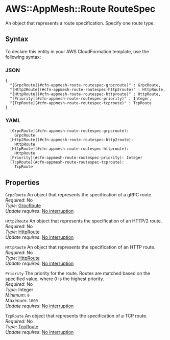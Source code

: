 # AWS::AppMesh::Route RouteSpec<a name="aws-properties-appmesh-route-routespec"></a>

An object that represents a route specification\. Specify one route type\.

## Syntax<a name="aws-properties-appmesh-route-routespec-syntax"></a>

To declare this entity in your AWS CloudFormation template, use the following syntax:

### JSON<a name="aws-properties-appmesh-route-routespec-syntax.json"></a>

```
{
  "[GrpcRoute](#cfn-appmesh-route-routespec-grpcroute)" : GrpcRoute,
  "[Http2Route](#cfn-appmesh-route-routespec-http2route)" : HttpRoute,
  "[HttpRoute](#cfn-appmesh-route-routespec-httproute)" : HttpRoute,
  "[Priority](#cfn-appmesh-route-routespec-priority)" : Integer,
  "[TcpRoute](#cfn-appmesh-route-routespec-tcproute)" : TcpRoute
}
```

### YAML<a name="aws-properties-appmesh-route-routespec-syntax.yaml"></a>

```
  [GrpcRoute](#cfn-appmesh-route-routespec-grpcroute):
    GrpcRoute
  [Http2Route](#cfn-appmesh-route-routespec-http2route):
    HttpRoute
  [HttpRoute](#cfn-appmesh-route-routespec-httproute):
    HttpRoute
  [Priority](#cfn-appmesh-route-routespec-priority): Integer
  [TcpRoute](#cfn-appmesh-route-routespec-tcproute):
    TcpRoute
```

## Properties<a name="aws-properties-appmesh-route-routespec-properties"></a>

`GrpcRoute` <a name="cfn-appmesh-route-routespec-grpcroute"></a>
An object that represents the specification of a gRPC route\.  
_Required_: No  
_Type_: [GrpcRoute](aws-properties-appmesh-route-grpcroute.md)  
_Update requires_: [No interruption](https://docs.aws.amazon.com/AWSCloudFormation/latest/UserGuide/using-cfn-updating-stacks-update-behaviors.html#update-no-interrupt)

`Http2Route` <a name="cfn-appmesh-route-routespec-http2route"></a>
An object that represents the specification of an HTTP/2 route\.  
_Required_: No  
_Type_: [HttpRoute](aws-properties-appmesh-route-httproute.md)  
_Update requires_: [No interruption](https://docs.aws.amazon.com/AWSCloudFormation/latest/UserGuide/using-cfn-updating-stacks-update-behaviors.html#update-no-interrupt)

`HttpRoute` <a name="cfn-appmesh-route-routespec-httproute"></a>
An object that represents the specification of an HTTP route\.  
_Required_: No  
_Type_: [HttpRoute](aws-properties-appmesh-route-httproute.md)  
_Update requires_: [No interruption](https://docs.aws.amazon.com/AWSCloudFormation/latest/UserGuide/using-cfn-updating-stacks-update-behaviors.html#update-no-interrupt)

`Priority` <a name="cfn-appmesh-route-routespec-priority"></a>
The priority for the route\. Routes are matched based on the specified value, where 0 is the highest priority\.  
_Required_: No  
_Type_: Integer  
_Minimum_: `0`  
_Maximum_: `1000`  
_Update requires_: [No interruption](https://docs.aws.amazon.com/AWSCloudFormation/latest/UserGuide/using-cfn-updating-stacks-update-behaviors.html#update-no-interrupt)

`TcpRoute` <a name="cfn-appmesh-route-routespec-tcproute"></a>
An object that represents the specification of a TCP route\.  
_Required_: No  
_Type_: [TcpRoute](aws-properties-appmesh-route-tcproute.md)  
_Update requires_: [No interruption](https://docs.aws.amazon.com/AWSCloudFormation/latest/UserGuide/using-cfn-updating-stacks-update-behaviors.html#update-no-interrupt)

